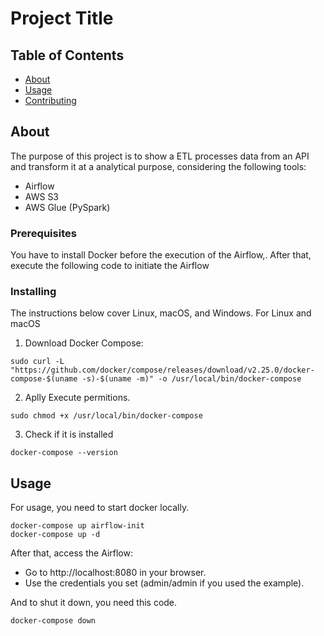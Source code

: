 # Project Title

## Table of Contents

- [About](#about)
- [Usage](#usage)
- [Contributing](../CONTRIBUTING.md)

## About <a name = "about"></a>

The purpose of this project is to show a ETL processes data from an API and transform it at a analytical purpose, considering the following tools:
- Airflow
- AWS S3
- AWS Glue (PySpark)


### Prerequisites

You have to install Docker before the execution of the Airflow,. After that, execute the following code to initiate the Airflow

### Installing

The instructions below cover Linux, macOS, and Windows.
For Linux and macOS

1. Download Docker Compose:
```
sudo curl -L "https://github.com/docker/compose/releases/download/v2.25.0/docker-compose-$(uname -s)-$(uname -m)" -o /usr/local/bin/docker-compose
```
2. Aplly Execute permitions.
```
sudo chmod +x /usr/local/bin/docker-compose
```
3. Check if it is installed
```
docker-compose --version
```

## Usage <a name = "usage"></a>

For usage, you need to start docker locally.
```
docker-compose up airflow-init
docker-compose up -d
```

After that, access the Airflow: 
- Go to http://localhost:8080 in your browser. 
- Use the credentials you set (admin/admin if you used the example).

And to shut it down, you need this code.
```
docker-compose down
```
